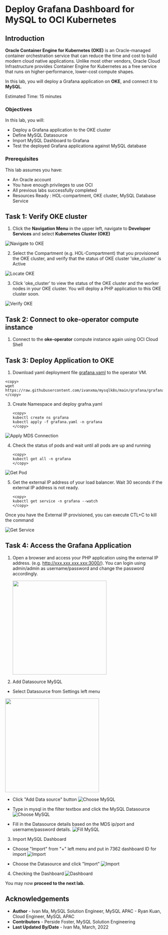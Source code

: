 # Deploy Grafana Dashboard for MySQL to OCI Kubernetes

## Introduction

**Oracle Container Engine for Kubernetes (OKE)** is an Oracle-managed container orchestration service that can reduce the time and cost to build modern cloud native applications. Unlike most other vendors, Oracle Cloud Infrastructure provides Container Engine for Kubernetes as a free service that runs on higher-performance, lower-cost compute shapes. 

In this lab, you will deploy a Grafana application on **OKE**, and connect it to **MySQL**.

Estimated Time: 15 minutes

### Objectives

In this lab, you will:
* Deploy a Grafana application to the OKE cluster
* Define MySQL Datasource
* Import MySQL Dashboard to Grafana
* Test the deployed Grafana applicationa against MySQL database

### Prerequisites

This lab assumes you have:
* An Oracle account
* You have enough privileges to use OCI
* All previous labs successfully completed
* Resources Ready : HOL-compartment, OKE cluster, MySQL Database Service 


## Task 1: Verify OKE cluster

1. Click the **Navigation Menu** in the upper left, navigate to **Developer Services** and select **Kubernetes Cluster (OKE)**

![Navigate to OKE](images/navigate-to-oke.png)

2. Select the Compartment (e.g. HOL-Compartment) that you provisioned the OKE cluster, and verify that the status of OKE cluster 'oke_cluster' is Active

![Locate OKE](images/locate-oke-instance.png)

3. Click 'oke_cluster' to view the status of the OKE cluster and the worker nodes in your OKE cluster. You will deploy a PHP application to this OKE cluster soon.

![Verify OKE](images/oke-worker-nodes.png)

## Task 2: Connect to **oke-operator** compute instance

1. Connect to the **oke-operator** compute instance again using OCI Cloud Shell

## Task 3: Deploy Application to OKE

1. Download yaml deployment file [grafana.yaml](grafana.yaml) to the operator VM.

```
<copy>
wget https://raw.githubusercontent.com/ivanxma/mysqlk8s/main/grafana/grafana.yaml
</copy>
```


3. Create Namespace and deploy grafna.yaml
	```
	<copy>
	kubectl create ns grafana
	kubectl apply -f grafana.yaml -n grafana
	</copy>
	```
![Apply MDS Connection](images/apply-mds-connection.png)


4. Check the status of pods and wait until all pods are up and running

	```
	<copy>
	kubectl get all -n grafana
	</copy>
	```

![Get Pod](images/get-pod.png)

5. Get the external IP address of your load balancer. Wait 30 seconds if the external IP address is not ready.

	```
	<copy>
	kubectl get service -n grafana --watch
	</copy>
	```

Once you have the External IP provisioned, you can execute CTL+C to kill the command

![Get Service](images/get-service.png)

## Task 4: Access the Grafana Application 

1. Open a browser and access your PHP application using the external IP address. (e.g. http://xxx.xxx.xxx.xxx:3000/). 
You can login using admin/admin as username/password and change the password accordingly.

	<img src=images/GrafanaLogin.png width=300>

2. Add Datasource MySQL
* Select Datasource from Settings left menu

<img src=images/AddDatasource.png width=300>

* Click "Add Data source" button
![Choose MySQL](images/AddDatasource-2.png)

* Type in mysql in the filter textbox and click the MySQL Datasource
![Choose MySQL](images/AddDatasource-3.png)

* Fill in the Datasource details based on the MDS ip/port and username/password details.
![Fill MySQL](images/AddDatasource-4.png)

3. Import MySQL Dashboard
* Choose "Import" from "+" left menu and put in 7362 dashboard ID for import
![Import](images/import7991.png)

* Choose the Datasource and click "Import"
![Import](images/import7991-import.png)

4. Checking the Dashboard
![Dashboard](images/MySQLDashboard7991.png)

You may now **proceed to the next lab.**

## Acknowledgements
* **Author** 
			 - Ivan Ma, MySQL Solution Engineer, MySQL APAC
			 - Ryan Kuan, Cloud Engineer, MySQL APAC
* **Contributors** 
			 - Perside Foster, MySQL Solution Engineering 
* **Last Updated By/Date** - Ivan Ma, March, 2022